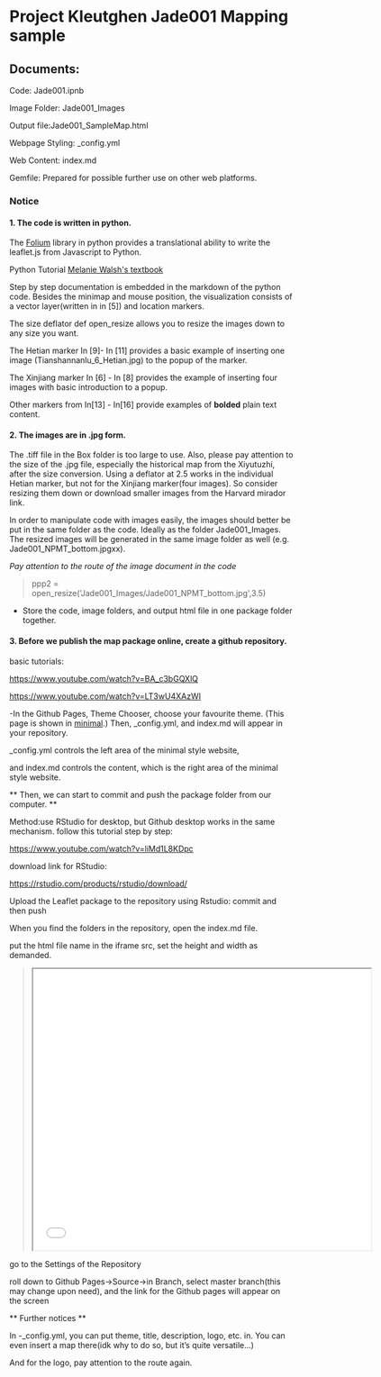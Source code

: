 # Project Kleutghen Jade001 Mapping sample

## Documents: 
Code: Jade001.ipnb

Image Folder: Jade001_Images

Output file:Jade001_SampleMap.html

Webpage Styling: _config.yml

Web Content: index.md

Gemfile: Prepared for possible further use on other web platforms.

### Notice
#### 1. The code is written in python. 
The [Folium](https://python-visualization.github.io/folium/) library in python provides a translational ability to write the leaflet.js from Javascript to Python.

Python Tutorial [Melanie Walsh's textbook](bookhttps://melaniewalsh.github.io/Intro-Cultural-Analytics/Python/Installation.html)

Step by step documentation is embedded in the markdown of the python code. Besides the minimap and mouse position, the visualization consists of a vector layer(written in in [5]) and location markers.

The size deflator def open_resize allows you to resize the images down to any size you want.

The Hetian marker In [9]- In [11] provides a basic example of inserting one image (Tianshannanlu_6_Hetian.jpg) to the popup of the marker. 

The Xinjiang marker In [6] - In [8] provides the example of inserting four images with basic introduction to a popup.

Other markers from In[13] - In[16] provide examples of **bolded** plain text content. 

#### 2. The images are in .jpg form.

The .tiff file in the Box folder is too large to use. Also, please pay attention to the size of the .jpg file, especially the historical map from the Xiyutuzhi, after the size conversion. Using a deflator at 2.5 works in the individual Hetian marker, but not for the Xinjiang marker(four images). So consider resizing them down or download smaller images from the Harvard mirador link.

In order to manipulate code with images easily, the images should better be put in the same folder as the code. Ideally as the folder Jade001_Images. The resized images will be generated in the same image folder as well (e.g. Jade001_NPMT_bottom.jpgxx). 

*Pay attention to the route of the image document in the code*

>ppp2 = open_resize('Jade001_Images/Jade001_NPMT_bottom.jpg',3.5)

* Store the code, image folders, and output html file in one package folder together. 


#### 3. Before we publish the map package online, create a github repository.
basic tutorials:

https://www.youtube.com/watch?v=BA_c3bGQXlQ

https://www.youtube.com/watch?v=LT3wU4XAzWI

-In the Github Pages, Theme Chooser, choose your favourite theme. (This page is shown in [minimal](https://github.com/pages-themes/minimal).) Then, _config.yml, and index.md will appear in your repository.

_config.yml controls the left area of the minimal style website,

and index.md controls the content, which is the right area of the minimal style website. 
 
** Then, we can start to commit and push the package folder from our computer. **
 
Method:use RStudio for desktop, but Github desktop works in the same mechanism.
follow this tutorial step by step: 

https://www.youtube.com/watch?v=liMd1L8KDpc

download link for RStudio: 

https://rstudio.com/products/rstudio/download/
 
Upload the Leaflet package to the repository using Rstudio: commit and then push 
 
When you find the folders in the repository, open the index.md file. 

put the html file name in the iframe src, set the height and width as demanded. 

> <iframe src="Jade001_SampleMap.html" height="500" width="600"></iframe>
 
 
go to the Settings of the Repository

roll down to Github Pages->Source->in Branch, select master branch(this 
may change upon need), and the link for the Github pages will appear on the screen 
 
** Further notices **

In -_config.yml, you can put theme, title, description, logo, etc. in. You can even insert a map there(idk why to do so, but it’s quite versatile...) 

And for the logo, pay attention to the route again. 
